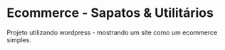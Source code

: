 # Ecommerce - Sapatos & Utilitários

Projeto utilizando wordpress - mostrando um site como um ecommerce simples. <br/>

